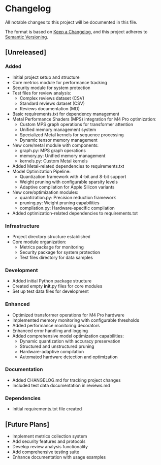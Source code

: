 # Changelog

All notable changes to this project will be documented in this file.

The format is based on [Keep a Changelog](https://keepachangelog.com/en/1.0.0/),
and this project adheres to [Semantic Versioning](https://semver.org/spec/v2.0.0.html).

## [Unreleased]

### Added
- Initial project setup and structure
- Core metrics module for performance tracking
- Security module for system protection
- Test files for review analysis:
  - Complex reviews dataset (CSV)
  - Standard reviews dataset (CSV)
  - Reviews documentation (MD)
- Basic requirements.txt for dependency management
- Metal Performance Shaders (MPS) integration for M4 Pro optimization:
  - Custom MPS graph operations for transformer attention
  - Unified memory management system
  - Specialized Metal kernels for sequence processing
  - Dynamic tensor memory management
- New core/metal module with components:
  - graph.py: MPS graph operations
  - memory.py: Unified memory management
  - kernels.py: Custom Metal kernels
- Added Metal-related dependencies to requirements.txt
- Model Optimization Pipeline:
  - Quantization framework with 4-bit and 8-bit support
  - Weight pruning with configurable sparsity levels
  - Adaptive compilation for Apple Silicon variants
- New core/optimization modules:
  - quantization.py: Precision reduction framework
  - pruning.py: Weight pruning capabilities
  - compilation.py: Hardware-specific compilation
- Added optimization-related dependencies to requirements.txt

### Infrastructure
- Project directory structure established
- Core module organization:
  - Metrics package for monitoring
  - Security package for system protection
  - Test files directory for data samples

### Development
- Added initial Python package structure
- Created empty __init__.py files for core modules
- Set up test data files for development

### Enhanced
- Optimized transformer operations for M4 Pro hardware
- Implemented memory monitoring with configurable thresholds
- Added performance monitoring decorators
- Enhanced error handling and logging
- Added comprehensive model optimization capabilities:
  - Dynamic quantization with accuracy preservation
  - Structured and unstructured pruning
  - Hardware-adaptive compilation
  - Automated hardware detection and optimization

### Documentation
- Added CHANGELOG.md for tracking project changes
- Included test data documentation in reviews.md

### Dependencies
- Initial requirements.txt file created

## [Future Plans]
- Implement metrics collection system
- Add security features and protocols
- Develop review analysis functionality
- Add comprehensive testing suite
- Enhance documentation with usage examples
